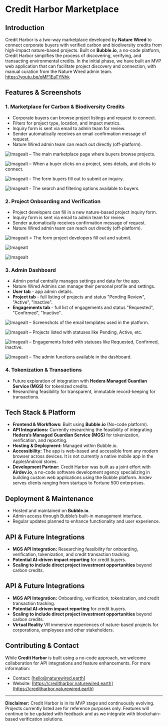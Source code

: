 # Credit Harbor Marketplace

## Introduction
Credit Harbor is a two-way marketplace developed by **Nature Wired** to connect corporate buyers with verified carbon and biodiversity credits from high-impact nature-based projects.  Built on **Bubble.io**, a no-code platform, Credit Harbor simplifies the process of discovering, verifying, and transacting environmental credits. In the initial phase, we have built an MVP web application that can facilitate project discovery and connection, with manual curation from the Nature Wired admin team.
https://youtu.be/oMF1EaTYNhk

## Features & Screenshots

### 1. **Marketplace for Carbon & Biodiversity Credits**
- Corporate buyers can browse project listings and request to connect.
- Filters for project type, location, and impact metrics.
- Inquiry form is sent via email to admin team for review.
- Sender automatically receives an email confirmation message of request.
- Nature Wired admin team can reach out directly (off-platform). 

![Imagealt](marketplace-main.png) – The main marketplace page where buyers browse projects.

![Imagealt](marketplace-project-detail.png) – When a buyer clicks on a project, sees details, and clicks to connect.

![Imagealt](marketplace-inquiry-form.png) - The form buyers fill out to submit an inquiry.

![Imagealt](marketplace-search-options.png) - The search and filtering options available to buyers.

### 2. **Project Onboarding and Verification**
- Project developers can fill in a new nature-based project inquiry form.
- Inquiry form is sent via email to admin team for review.
- Sender automatically receives confirmation message of request.
- Nature Wired admin team can reach out directly (off-platform).

![Imagealt](project-submission-form1.png) = The form project developers fill out and submit.

![Imagealt](project-submission-form2.png)

![Imagealt](project-submission-form3.png)

### 3. **Admin Dashboard**
- Admin portal centrally manages settings and data for the app.
- Nature Wired Admins can manage their personal profile and settings.
- **User tab** - app admin details.
- **Project tab** - full listing of projects and status "Pending Review", "Active", "Inactive".
- **Engagements tab** - full list of engagements and status "Requested", "Confirmed", "Inactive".

![Imagealt](admin-email-templates.png) – Screenshots of the email templates used in the platform.

![Imagealt](admin-project-status.png) – Projects listed with statuses like Pending, Active, etc.

![Imagealt](admin-engagement-status.png) – Engagements listed with statuses like Requested, Confirmed, Inactive.

![Imagealt](admin-dashboard-functions.png) – The admin functions available in the dashboard.

### 4. **Tokenization & Transactions**
- Future exploration of integration with **Hedera Managed Guardian Service (MGS)** for tokenized credits.
- Researching feasibility for transparent, immutable record-keeping for transactions.

## Tech Stack & Platform
- **Frontend & Workflows:** Built using **Bubble.io** (No-code platform).
- **API Integrations:** Currently researching the feasibility of integrating **Hedera’s Managed Guardian Service (MGS)** for tokenization, verification, and reporting.
- **Hosting & Deployment:** Managed within Bubble.io.
- **Accessibility:** The app is web-based and accessible from any modern browser across devices. It is not currently a native mobile app in the Apple/Android stores.
- **Development Partner:** Credit Harbor was built as a joint effort with **Airdev.io**, a no-code software development agency specializing in building custom web applications using the Bubble platform. Airdev serves clients ranging from startups to Fortune 500 enterprises.

## Deployment & Maintenance
- Hosted and maintained on **Bubble.io**.
- Admin access through Bubble’s built-in management interface.
- Regular updates planned to enhance functionality and user experience.

## API & Future Integrations
- **MGS API Integration:** Researching feasibility for onboarding, verification, tokenization, and credit transaction tracking.
- **Potential AI-driven impact reporting** for credit buyers.
- **Scaling to include direct project investment opportunities** beyond carbon credits.

## API & Future Integrations
- **MGS API Integration:** Onboarding, verification, tokenization, and credit transaction tracking.
- **Potential AI-driven impact reporting** for credit buyers.
- **Scaling to include direct project investment opportunities** beyond carbon credits.
- **Virtual Reality** VR immersive experiences of nature-based projects for corporations, employees and other stakeholders.

## Contributing & Contact
While **Credit Harbor** is built using a no-code approach, we welcome collaboration for API integrations and feature enhancements. For more information:
- Contact: [hello@naturewired.earth]
- Website: [https://creditharbor.naturewired.earth](https://creditharbor.naturewired.earth)

---

**Disclaimer:** Credit Harbor is in its MVP stage and continuously evolving. Projects currently listed are for reference purposes only. Features will continue to be updated with feedback and as we integrate with blockchain-based verification solutions.
